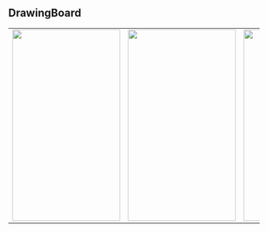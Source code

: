 ## DrawingBoard

<table>
  <tr>
    <td style="vertical-align:bottom; text-align:center;">
     <img width="216" height="384" src="images/1.png"/>
    </td>
    <td style="vertical-align:bottom; text-align:center;">
     <img width="216" height="384" src="images/2.png"/>
    </td>
    <td style="vertical-align:bottom; text-align:center;">
     <img width="216" height="384" src="images/3.png"/>
    </td>
    <td style="vertical-align:bottom; text-align:center;">
     <img width="216" height="384" src="images/4.png"/>
    </td>
  </tr>
</table>